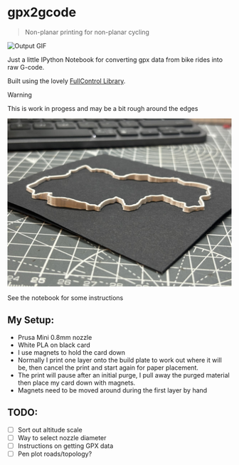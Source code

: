 # gpx2gcode
> Non-planar printing for non-planar cycling

![Output GIF](img/output.gif)


Just a little IPython Notebook for converting gpx data from bike rides into raw G-code.

Built using the lovely [FullControl Library](fullcontrol.xyz).


> [!WARNING]  
> This is work in progess and may be a bit rough around the edges

![cheddar](img/cheddar.JPG)

See the notebook for some instructions

## My Setup:
- Prusa Mini 0.8mm nozzle
- White PLA on black card
- I use magnets to hold the card down
- Normally I print one layer onto the build plate to work out where it will be, then cancel the print and start again for paper placement.
- The print will pause after an initial purge, I pull away the purged material then place my card down with magnets.
- Magnets need to be moved around during the first layer by hand

## TODO:
- [ ] Sort out altitude scale
- [ ] Way to select nozzle diameter
- [ ] Instructions on getting GPX data
- [ ] Pen plot roads/topology?
